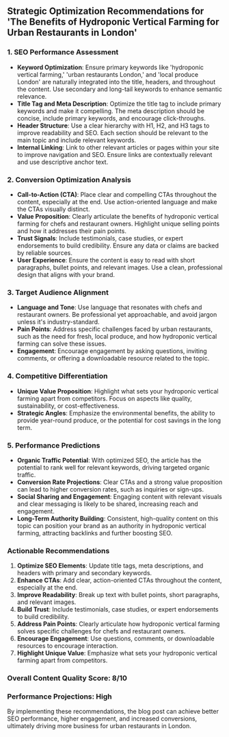 ## Strategic Optimization Recommendations for 'The Benefits of Hydroponic Vertical Farming for Urban Restaurants in London'

### 1. SEO Performance Assessment
- **Keyword Optimization**: Ensure primary keywords like 'hydroponic vertical farming,' 'urban restaurants London,' and 'local produce London' are naturally integrated into the title, headers, and throughout the content. Use secondary and long-tail keywords to enhance semantic relevance.
- **Title Tag and Meta Description**: Optimize the title tag to include primary keywords and make it compelling. The meta description should be concise, include primary keywords, and encourage click-throughs.
- **Header Structure**: Use a clear hierarchy with H1, H2, and H3 tags to improve readability and SEO. Each section should be relevant to the main topic and include relevant keywords.
- **Internal Linking**: Link to other relevant articles or pages within your site to improve navigation and SEO. Ensure links are contextually relevant and use descriptive anchor text.

### 2. Conversion Optimization Analysis
- **Call-to-Action (CTA)**: Place clear and compelling CTAs throughout the content, especially at the end. Use action-oriented language and make the CTAs visually distinct.
- **Value Proposition**: Clearly articulate the benefits of hydroponic vertical farming for chefs and restaurant owners. Highlight unique selling points and how it addresses their pain points.
- **Trust Signals**: Include testimonials, case studies, or expert endorsements to build credibility. Ensure any data or claims are backed by reliable sources.
- **User Experience**: Ensure the content is easy to read with short paragraphs, bullet points, and relevant images. Use a clean, professional design that aligns with your brand.

### 3. Target Audience Alignment
- **Language and Tone**: Use language that resonates with chefs and restaurant owners. Be professional yet approachable, and avoid jargon unless it's industry-standard.
- **Pain Points**: Address specific challenges faced by urban restaurants, such as the need for fresh, local produce, and how hydroponic vertical farming can solve these issues.
- **Engagement**: Encourage engagement by asking questions, inviting comments, or offering a downloadable resource related to the topic.

### 4. Competitive Differentiation
- **Unique Value Proposition**: Highlight what sets your hydroponic vertical farming apart from competitors. Focus on aspects like quality, sustainability, or cost-effectiveness.
- **Strategic Angles**: Emphasize the environmental benefits, the ability to provide year-round produce, or the potential for cost savings in the long term.

### 5. Performance Predictions
- **Organic Traffic Potential**: With optimized SEO, the article has the potential to rank well for relevant keywords, driving targeted organic traffic.
- **Conversion Rate Projections**: Clear CTAs and a strong value proposition can lead to higher conversion rates, such as inquiries or sign-ups.
- **Social Sharing and Engagement**: Engaging content with relevant visuals and clear messaging is likely to be shared, increasing reach and engagement.
- **Long-Term Authority Building**: Consistent, high-quality content on this topic can position your brand as an authority in hydroponic vertical farming, attracting backlinks and further boosting SEO.

### Actionable Recommendations
1. **Optimize SEO Elements**: Update title tags, meta descriptions, and headers with primary and secondary keywords.
2. **Enhance CTAs**: Add clear, action-oriented CTAs throughout the content, especially at the end.
3. **Improve Readability**: Break up text with bullet points, short paragraphs, and relevant images.
4. **Build Trust**: Include testimonials, case studies, or expert endorsements to build credibility.
5. **Address Pain Points**: Clearly articulate how hydroponic vertical farming solves specific challenges for chefs and restaurant owners.
6. **Encourage Engagement**: Use questions, comments, or downloadable resources to encourage interaction.
7. **Highlight Unique Value**: Emphasize what sets your hydroponic vertical farming apart from competitors.

### Overall Content Quality Score: 8/10
### Performance Projections: High

By implementing these recommendations, the blog post can achieve better SEO performance, higher engagement, and increased conversions, ultimately driving more business for urban restaurants in London.
